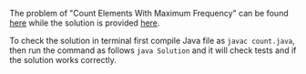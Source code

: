 The problem of "Count Elements With Maximum Frequency" can be found [here](https://leetcode.com/problems/count-elements-with-maximum-frequency/) while the solution is provided [here](https://github.com/aurimas13/Solutions-To-Problems/blob/main/LeetCode/Java%20Solutions/Count%20Elements%20With%20Maximum%20Frequency/count.java).

To check the solution in terminal first compile Java file as `javac count.java`, then run the command as follows `java Solution` and it will check tests and if the solution works correctly.
